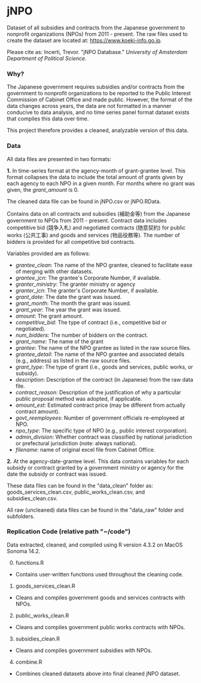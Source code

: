 # jNPO

Dataset of all subsidies and contracts from the Japanese government to nonprofit organizations (NPOs) from 2011 - present. The raw files used to create the dataset are located at: https://www.koeki-info.go.jp.

Please cite as: Incerti, Trevor. "jNPO Database." *University of Amsterdam Department of Political Science*.

### Why?

The Japanese government requires subsidies and/or contracts from the government to nonprofit organizations to be reported to the Public Interest Commission of Cabinet Office and made public. However, the format of the data changes across years, the data are not formatted in a manner conducive to data analysis, and no time series panel format dataset exists that compiles this data over time. 

This project therefore provides a cleaned, analyzable version of this data. 

### Data

All data files are presented in two formats:  

**1.** In time-series format at the agency-month of grant-grantee level. This format collapses the data to include the total amount of grants given by each agency to each NPO in a given month. For months where no grant was given, the *grant_amount* is 0. 

The cleaned data file can be found in jNPO.csv or jNPO.RData.

Contains data on all contracts and subsidies (補助金等) from the Japanese government to NPOs from 2011 - present. Contract data includes competitive bid (競争入札) and negotiated contracts (随意契約) for public works (公共工事) and goods and services (物品役務等). The number of bidders is provided for all competitive bid contracts. 

Variables provided are as follows:
  - *grantee_clean*: The name of the NPO grantee, cleaned to facilitate ease of merging with other datasets. 
  - *grantee_jcn*: The grantee's Corporate Number, if available. 
  - *granter_ministry*: The granter ministry or agency
  - *granter_jcn*: The granter's Corporate Number, if available. 
  - *grant_date*: The date the grant was issued. 
  - *grant_month*: The month the grant was issued. 
  - *grant_year*: The year the grant was issued. 
  - *amount*: The grant amount.
  - *competitive_bid*: The type of contract (i.e., competitive bid or negotiated). 
  - *num_bidders*: The number of bidders on the contract.
  - *grant_name*: The name of the grant
  - *grantee*: The name of the NPO grantee as listed in the raw source files.
  - *grantee_detail*: The name of the NPO grantee and associated details (e.g., address) as listed in the raw source files. 
  - *grant_type*: The type of grant (i.e., goods and services, public works, or subsidy). 
  - *description*: Description of the contract (in Japanese) from the raw data file. 
  - *contract_reason*: Description of the justification of why a particular public proposal method was adopted, if applicable. 
  - *amount_est*: Estimated contract price (may be different from actually contract amount). 
  - *govt_reemployees*: Number of government officials re-employeed at NPO. 
  - *npo_type*: The specific type of NPO (e.g., public interest corporation). 
  - *admin_division*: Whether contract was classified by national jurisdiction or prefectural jurisdiction (note: always national). 
  - *filename*: name of original excel file from Cabinet Office. 
  
 
**2.**  At the agency-date-grantee level. This data contains variables for each subsidy or contract granted by a government ministry or agency for the date the subsidy or contract was issued.

These data files can be found in the "data_clean" folder as: goods_services_clean.csv, public_works_clean.csv, and subsidies_clean.csv.


All raw (uncleaned) data files can be found in the "data_raw" folder and subfolders. 

### Replication Code (relative path "~/code")

Data extracted, cleaned, and compiled using R version 4.3.2 on MacOS Sonoma 14.2.

0. functions.R
- Contains user-written functions used throughout the cleaning code. 

1. goods_services_clean.R
- Cleans and compiles government goods and services contracts with NPOs. 

2. public_works_clean.R
- Cleans and compiles government public works contracts with NPOs. 

3. subsidies_clean.R
- Cleans and compiles government subsidies with NPOs. 

4. combine.R
- Combines cleaned datasets above into final cleaned jNPO dataset. 
  
